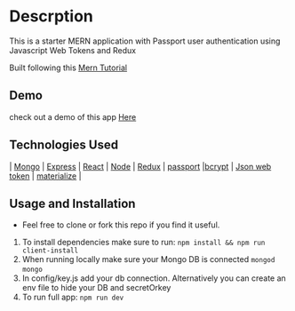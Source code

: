 # Descrption
This is a starter MERN application with Passport user authentication using Javascript Web Tokens and Redux

Built following this [Mern Tutorial](https://blog.bitsrc.io/build-a-login-auth-app-with-mern-stack-part-1-c405048e3669 "Mern tutorial")

## Demo
check out a demo of this app [Here](https://hidden-hollows-61647.herokuapp.com/ "Demo")

## Technologies Used
 | [Mongo](https://www.mongodb.com/ "Mongo")  | [Express](https://expressjs.com/ "express") | [React](https://reactjs.org/ "React") | [Node](nodejs.org "Node") | [Redux](https://redux.js.org/ "Redux") | [passport](http://www.passportjs.org/ "Passport") |[bcrypt](https://www.npmjs.com/package/bcryptjs "bcrypt") | [Json web token](https://www.npmjs.com/package/jsonwebtoken "JWT") | [materialize](https://materializecss.com/ "Materialize")  | 

## Usage and Installation
* Feel free to clone or fork this repo if you find it useful. 

1. To install dependencies make sure to run: 
```npm install && npm run client-install```
2. When running locally make sure your Mongo DB is connected
```mongod```
```mongo```
3. In config/key.js add your db connection. Alternatively you can create an env file to hide your DB and secretOrkey
4. To run full app: 
```npm run dev```



